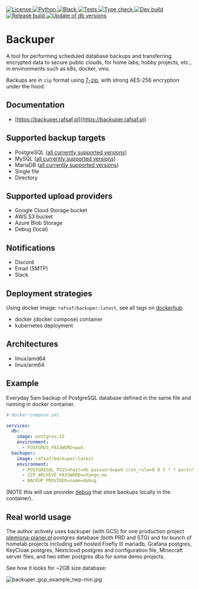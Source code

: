 <a href="https://github.com/rafsaf/backuper/blob/main/LICENSE" target="_blank">
    <img src="https://img.shields.io/github/license/rafsaf/backuper" alt="License">
</a>
<a href="https://docs.python.org/3/whatsnew/3.12.html" target="_blank">
    <img src="https://img.shields.io/badge/python-3.12-blue" alt="Python">
</a>
<a href="https://github.com/psf/black" target="_blank">
    <img src="https://img.shields.io/badge/code%20style-black-lightgrey" alt="Black">
</a>
<a href="https://github.com/rafsaf/backuper/actions/workflows/tests.yml" target="_blank">
    <img src="https://github.com/rafsaf/backuper/actions/workflows/tests.yml/badge.svg" alt="Tests">
</a>
<a href="https://github.com/rafsaf/backuper/actions/workflows/type_check.yml" target="_blank">
    <img src="https://github.com/rafsaf/backuper/actions/workflows/type_check.yml/badge.svg" alt="Type check">
</a>
<a href="https://github.com/rafsaf/backuper/actions/workflows/dev_build.yml" target="_blank">
    <img src="https://github.com/rafsaf/backuper/actions/workflows/dev_build.yml/badge.svg" alt="Dev build">
</a>
<a href="https://github.com/rafsaf/backuper/actions/workflows/release_build.yml" target="_blank">
    <img src="https://github.com/rafsaf/backuper/actions/workflows/release_build.yml/badge.svg" alt="Release build">
</a>
<a href="https://github.com/rafsaf/backuper/actions/workflows/update_compose_dbs.yml" target="_blank">
    <img src="https://github.com/rafsaf/backuper/actions/workflows/update_compose_dbs.yml/badge.svg" alt="Update of db versions">
</a>

# Backuper

A tool for performing scheduled database backups and transferring encrypted data to secure public clouds, for home labs, hobby projects, etc., in environments such as k8s, docker, vms.

Backups are in `zip` format using [7-zip](https://www.7-zip.org/), with strong AES-256 encryption under the hood.

## Documentation

- [https://backuper.rafsaf.pl](https://backuper.rafsaf.pl)

## Supported backup targets

- PostgreSQL ([all currently supported versions](https://endoflife.date/postgresql))
- MySQL ([all currently supported versions](https://endoflife.date/mysql))
- MariaDB ([all currently supported versions](https://endoflife.date/mariadb))
- Single file
- Directory

## Supported upload providers

- Google Cloud Storage bucket
- AWS S3 bucket
- Azure Blob Storage
- Debug (local)

## Notifications

- Discord
- Email (SMTP)
- Slack

## Deployment strategies

Using docker image: `rafsaf/backuper:latest`, see all tags on [dockerhub](https://hub.docker.com/r/rafsaf/backuper/tags)

- docker (docker compose) container
- kubernetes deployment

## Architectures

- linux/amd64
- linux/arm64

## Example

Everyday 5am backup of PostgreSQL database defined in the same file and running in docker container.

```yml
# docker-compose.yml

services:
  db:
    image: postgres:15
    environment:
      - POSTGRES_PASSWORD=pwd
  backuper:
    image: rafsaf/backuper:latest
    environment:
      - POSTGRESQL_PG15=host=db password=pwd cron_rule=0 0 5 * * port=5432
      - ZIP_ARCHIVE_PASSWORD=change_me
      - BACKUP_PROVIDER=name=debug
```

(NOTE this will use provider [debug](https://backuper.rafsaf.pl/providers/debug/) that store backups locally in the container).

## Real world usage

The author actively uses backuper (with GCS) for one production project [plemiona-planer.pl](https://plemiona-planer.pl) postgres database (both PRD and STG) and for bunch of homelab projects including self hosted Firefly III mariadb, Grafana postgres, KeyCloak postgres, Nextcloud postgres and configuration file, Minecraft server files, and two other postgres dbs for some demo projects.

See how it looks for ~2GB size database:

![backuper_gcp_example_twp-min.jpg](https://raw.githubusercontent.com/rafsaf/backuper/main/docs/images/backuper_gcp_example_twp-min.jpg)

<br>
<br>

